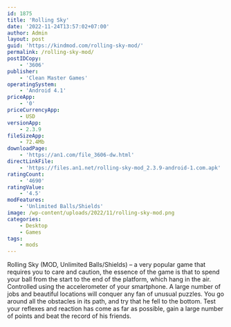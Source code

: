 ```yaml
---
id: 1875
title: 'Rolling Sky'
date: '2022-11-24T13:57:02+07:00'
author: Admin
layout: post
guid: 'https://kindmod.com/rolling-sky-mod/'
permalink: /rolling-sky-mod/
postIDCopy:
    - '3606'
publisher:
    - 'Clean Master Games'
operatingSystem:
    - 'Android 4.1'
priceApp:
    - '0'
priceCurrencyApp:
    - USD
versionApp:
    - 2.3.9
fileSizeApp:
    - 72.4Mb
downloadPage:
    - 'https://an1.com/file_3606-dw.html'
directLinkFile:
    - 'https://files.an1.net/rolling-sky-mod_2.3.9-android-1.com.apk'
ratingCount:
    - '4690'
ratingValue:
    - '4.5'
modFeatures:
    - 'Unlimited Balls/Shields'
image: /wp-content/uploads/2022/11/rolling-sky-mod.png
categories:
    - Desktop
    - Games
tags:
    - mods
---
```


Rolling Sky (MOD, Unlimited Balls/Shields) – a very popular game that requires you to care and caution, the essence of the game is that to spend your ball from the start to the end of the platform, which hang in the air. Controlled using the accelerometer of your smartphone. A large number of jobs and beautiful locations will conquer any fan of unusual puzzles. You go around all the obstacles in its path, and try that he fell to the bottom. Test your reflexes and reaction has come as far as possible, gain a large number of points and beat the record of his friends.